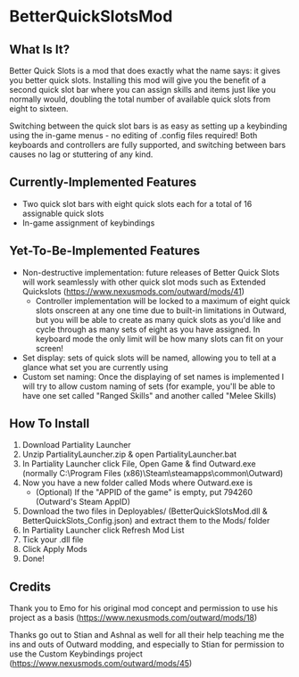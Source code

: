 # BetterQuickSlotsMod

## What Is It?
Better Quick Slots is a mod that does exactly what the name says: it gives you better quick slots.  Installing this mod will give you the benefit of a second quick slot bar where you can assign skills and
items just like you normally would, doubling the total number of available quick slots from eight to sixteen.

Switching between the quick slot bars is as easy as setting up a keybinding using the in-game menus - no editing of .config files required!  Both keyboards and controllers are fully supported, and switching between
bars causes no lag or stuttering of any kind.

## Currently-Implemented Features
- Two quick slot bars with eight quick slots each for a total of 16 assignable quick slots
- In-game assignment of keybindings

## Yet-To-Be-Implemented Features
- Non-destructive implementation: future releases of Better Quick Slots will work seamlessly with other quick slot mods such as Extended Quickslots (https://www.nexusmods.com/outward/mods/41)
	- Controller implementation will be locked to a maximum of eight quick slots onscreen at any one time due to built-in limitations in Outward, but you will be able to create as many quick slots as you'd like
		and cycle through as many sets of eight as you have assigned.  In keyboard mode the only limit will be how many slots can fit on your screen!
- Set display: sets of quick slots will be named, allowing you to tell at a glance what set you are currently using
- Custom set naming: Once the displaying of set names is implemented I will try to allow custom naming of sets (for example, you'll be able to have one set called "Ranged Skills" and another called "Melee Skills)

## How To Install
1. Download Partiality Launcher﻿
2. Unzip PartialityLauncher.zip & open PartialityLauncher.bat
3. In Partiality Launcher click File, Open Game & find Outward.exe (normally C:\Program Files (x86)\Steam\steamapps\common\Outward)
4. Now you have a new folder called Mods where Outward.exe is
	- (Optional) If the "APPID of the game" is empty, put 794260 (Outward's Steam AppID)
5. Download the two files in Deployables/ (BetterQuickSlotsMod.dll & BetterQuickSlots_Config.json) and extract them to the Mods/ folder
6. In Partiality Launcher click Refresh Mod List
7. Tick your .dll file
8. Click Apply Mods
9. Done!

## Credits
Thank you to Emo for his original mod concept and permission to use his project as a basis (https://www.nexusmods.com/outward/mods/18)

Thanks go out to Stian and Ashnal as well for all their help teaching me the ins and outs of Outward modding, and especially to Stian for permission to use the Custom Keybindings project (https://www.nexusmods.com/outward/mods/45)

